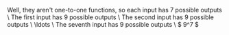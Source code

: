 Well, they aren't one-to-one functions, so each input has 7 possible outputs \\
The first input has 9 possible outputs \\
The second input has 9 possible outputs \\
\ldots \\
The seventh input has 9 possible outputs \\
$ 9^7 $
